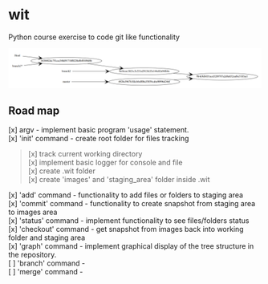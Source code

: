 # wit

Python course exercise to code git like functionality

![wit graph](./resources/graph.png)

## Road map

[x] argv - implement basic program 'usage' statement. </br>
[x] 'init' command - create root folder for files tracking </br>

<blockquote>
    [x] track current working directory </br>
    [x] implement basic logger for console and file </br>
    [x] create .wit folder </br>
    [x] create 'images' and 'staging_area' folder inside .wit </br>
</blockquote>
[x] 'add' command - functionality to add files or folders to staging area </br>
[x] 'commit' command - functionality to create snapshot from staging area to images area </br>
[x] 'status' command - implement functionality to see files/folders status </br>
[x] 'checkout' command - get snapshot from images back into working folder and staging area </br>
[x] 'graph' command - implement graphical display of the tree structure in the repository. </br>
[ ] 'branch' command - </br>
[ ] 'merge' command - </br>
